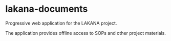 # lakana-documents

Progressive web application for the LAKANA project.

The application provides offline access to SOPs and other project materials.